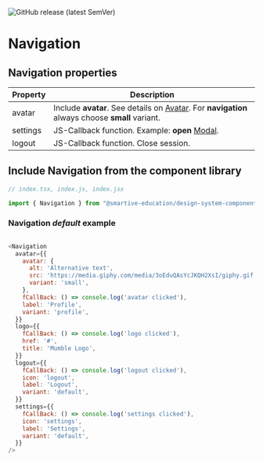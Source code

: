 ![GitHub release (latest SemVer)](https://img.shields.io/github/v/release/smartive-education/design-system-component-library-yeahyeahyeah)
# Navigation
## Navigation properties
| Property|Description|
|-|-|
|avatar|Include **avatar**. See details on [Avatar](./?path=/docs/user--avatar-story). For **navigation** always choose **small** variant.|
|settings|JS-Callback function. Example: **open** [Modal](./?path=/story/modal-modal--modal-story).|
|logout|JS-Callback function. Close session.|

## Include Navigation from the component library

```js
// index.tsx, index.js, index.jsx

import { Navigation } from "@smartive-education/design-system-component-library-yeahyeahyeah"

```
### Navigation *default* example
```js

<Navigation
  avatar={{
    avatar: {
      alt: 'Alternative text',
      src: 'https://media.giphy.com/media/3oEduQAsYcJKQH2XsI/giphy.gif',
      variant: 'small',
    },
    fCallBack: () => console.log('avatar clicked'),
    label: 'Profile',
    variant: 'profile',
  }}
  logo={{
    fCallBack: () => console.log('logo clicked'),
    href: '#',
    title: 'Mumble Logo',
  }}
  logout={{
    fCallBack: () => console.log('logout clicked'),
    icon: 'logout',
    label: 'Logout',
    variant: 'default',
  }}
  settings={{
    fCallBack: () => console.log('settings clicked'),
    icon: 'settings',
    label: 'Settings',
    variant: 'default',
  }}
/>

```